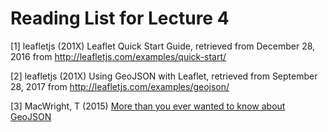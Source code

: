 # Reading List for Lecture 4

[1] leafletjs (201X) Leaflet Quick Start Guide, retrieved from December 28, 2016 from http://leafletjs.com/examples/quick-start/

[2] leafletjs (201X) Using GeoJSON with Leaflet, retrieved from September 28, 2017 from http://leafletjs.com/examples/geojson/

[3] MacWright, T (2015) [More than you ever wanted to know about GeoJSON](https://github.com/jakobzhao/geog371/blob/master/readings/geojson.pdf)
